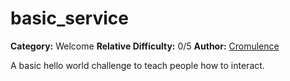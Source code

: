 # basic_service

**Category:** Welcome
**Relative Difficulty:** 0/5
**Author:** [Cromulence](https://cromulence.com/)

A basic hello world challenge to teach people how to interact.
